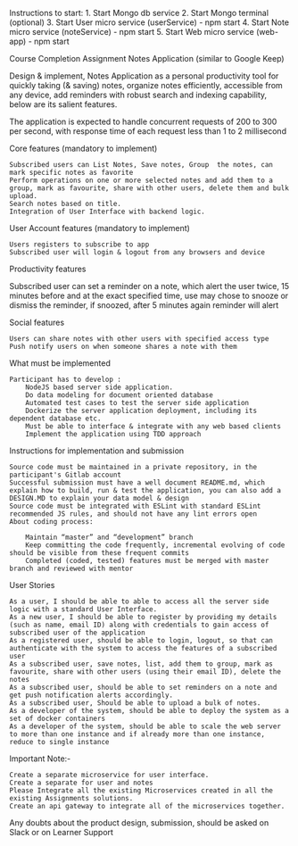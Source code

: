 Instructions to start:
    1. Start Mongo db service
    2. Start Mongo terminal (optional)
    3. Start User micro service (userService) - npm start 
    4. Start Note micro service (noteService) - npm start 
    5. Start Web micro service (web-app) - npm start 


Course Completion Assignment
Notes Application (similar to Google Keep)

Design & implement, Notes Application as a personal productivity tool for quickly taking (& saving) notes, organize notes efficiently, accessible from any device, add reminders with robust search and indexing capability, below are its salient features.
 

The application is expected to handle concurrent requests of 200 to 300 per second, with response time of each request less than 1 to 2 millisecond

Core features (mandatory to implement)

    Subscribed users can List Notes, Save notes, Group  the notes, can mark specific notes as favorite
    Perform operations on one or more selected notes and add them to a group, mark as favourite, share with other users, delete them and bulk upload. 
    Search notes based on title. 
    Integration of User Interface with backend logic.

User Account features (mandatory to implement)

    Users registers to subscribe to app
    Subscribed user will login & logout from any browsers and device

Productivity features

Subscribed user can set a reminder on a note, which alert the user twice, 15 minutes before and at the exact specified time, use may chose to snooze or dismiss the reminder, if snoozed, after 5 minutes again reminder will alert

Social features

    Users can share notes with other users with specified access type
    Push notify users on when someone shares a note with them

What must be implemented

    Participant has to develop :
        NodeJS based server side application.
        Do data modeling for document oriented database
        Automated test cases to test the server side application
        Dockerize the server application deployment, including its dependent database etc.     
        Must be able to interface & integrate with any web based clients 
        Implement the application using TDD approach

Instructions for implementation and submission

    Source code must be maintained in a private repository, in the participant's Gitlab account
    Successful submission must have a well document README.md, which explain how to build, run & test the application, you can also add a DESIGN.MD to explain your data model & design
    Source code must be integrated with ESLint with standard ESLint recommended JS rules, and should not have any lint errors open
    About coding process:
    	
        Maintain “master” and “development” branch		
        Keep committing the code frequently, incremental evolving of code should be visible from these frequent commits
        Completed (coded, tested) features must be merged with master branch and reviewed with mentor

User Stories

    As a user, I should be able to able to access all the server side logic with a standard User Interface.
    As a new user, I should be able to register by providing my details (such as name, email ID) along with credentials to gain access of subscribed user of the application
    As a registered user, should be able to login, logout, so that can authenticate with the system to access the features of a subscribed user
    As a subscribed user, save notes, list, add them to group, mark as favourite, share with other users (using their email ID), delete the notes
    As a subscribed user, should be able to set reminders on a note and get push notification alerts accordingly.
    As a subscribed user, Should be able to upload a bulk of notes.
    As a developer of the system, should be able to deploy the system as a set of docker containers
    As a developer of the system, should be able to scale the web server to more than one instance and if already more than one instance, reduce to single instance

Important Note:-

    Create a separate microservice for user interface.
    Create a separate for user and notes 
    Please Integrate all the existing Microservices created in all the existing Assignments solutions.
    Create an api gateway to integrate all of the microservices together.

 

Any doubts about the product design, submission, should be asked on Slack or on Learner Support